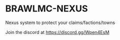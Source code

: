 # BRAWLMC-NEXUS
Nexus system to protect your claims/factions/towns

Join the discord at https://discord.gg/Wpen4EsM
